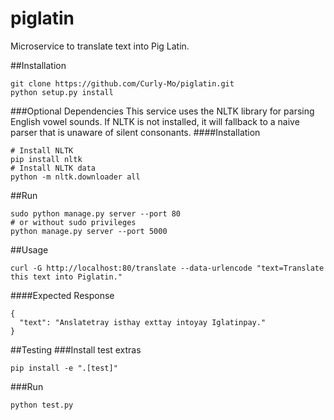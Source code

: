 # piglatin
Microservice to translate text into Pig Latin.


##Installation
```
git clone https://github.com/Curly-Mo/piglatin.git
python setup.py install
```

###Optional Dependencies
This service uses the NLTK library for parsing English vowel sounds. If NLTK is not installed, it will fallback to a naive parser that is unaware of silent consonants.
####Installation
```
# Install NLTK
pip install nltk
# Install NLTK data
python -m nltk.downloader all
```

##Run
```
sudo python manage.py server --port 80
# or without sudo privileges
python manage.py server --port 5000
```

##Usage
```
curl -G http://localhost:80/translate --data-urlencode "text=Translate this text into Piglatin."
```
####Expected Response
```
{
  "text": "Anslatetray isthay exttay intoyay Iglatinpay."
}
```

##Testing
###Install test extras
```
pip install -e ".[test]"
```
###Run
```
python test.py
```
